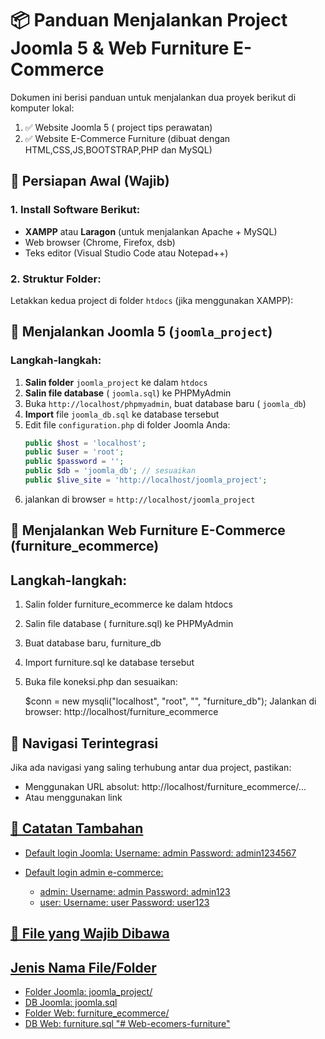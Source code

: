 # 📦 Panduan Menjalankan Project Joomla 5 & Web Furniture E-Commerce

Dokumen ini berisi panduan untuk menjalankan dua proyek berikut di komputer lokal:

1. ✅ Website Joomla 5 ( project tips perawatan)
2. ✅ Website E-Commerce Furniture (dibuat dengan HTML,CSS,JS,BOOTSTRAP,PHP dan MySQL)

## 🔧 Persiapan Awal (Wajib)

### 1. Install Software Berikut:

- **XAMPP** atau **Laragon** (untuk menjalankan Apache + MySQL)
- Web browser (Chrome, Firefox, dsb)
- Teks editor (Visual Studio Code atau Notepad++)

### 2. Struktur Folder:

Letakkan kedua project di folder `htdocs` (jika menggunakan XAMPP):

## 🧩 Menjalankan Joomla 5 (`joomla_project`)

### Langkah-langkah:

1. **Salin folder** `joomla_project` ke dalam `htdocs`
2. **Salin file database** ( `joomla.sql`) ke PHPMyAdmin
3. Buka `http://localhost/phpmyadmin`, buat database baru ( `joomla_db`)
4. **Import** file `joomla_db.sql` ke database tersebut
5. Edit file `configuration.php` di folder Joomla Anda:
   ```php
   public $host = 'localhost';
   public $user = 'root';
   public $password = '';
   public $db = 'joomla_db'; // sesuaikan
   public $live_site = 'http://localhost/joomla_project';
   ```
6. jalankan di browser = `http://localhost/joomla_project`

## 🛒 Menjalankan Web Furniture E-Commerce (furniture_ecommerce)

## Langkah-langkah:

1. Salin folder furniture_ecommerce ke dalam htdocs
2. Salin file database ( furniture.sql) ke PHPMyAdmin
3. Buat database baru, furniture_db
4. Import furniture.sql ke database tersebut
5. Buka file koneksi.php dan sesuaikan:

   $conn = new mysqli("localhost", "root", "", "furniture_db");
   Jalankan di browser: http://localhost/furniture_ecommerce

## 🔗 Navigasi Terintegrasi

Jika ada navigasi yang saling terhubung antar dua project, pastikan:

- Menggunakan URL absolut: http://localhost/furniture_ecommerce/...
- Atau menggunakan link <a href="/furniture_ecommerce/index.php">

## 📝 Catatan Tambahan

- Default login Joomla:
  Username: admin
  Password: admin1234567

- Default login admin e-commerce:
  - admin:
    Username: admin
    Password: admin123
  - user:
    Username: user
    Password: user123

## 📂 File yang Wajib Dibawa

## Jenis Nama File/Folder

- Folder Joomla: joomla_project/
- DB Joomla: joomla.sql
- Folder Web: furniture_ecommerce/
- DB Web: furniture.sql
"# Web-ecomers-furniture" 
